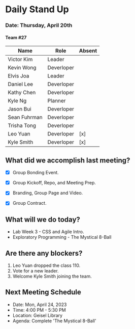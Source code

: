 # Daily Stand Up
### Date: Thursday, April 20th

#### Team #27
|Name         | Role        | Absent  |
| ----------- | ----------- | ------- |
| Victor Kim  | Leader      |         |
| Kevin Wong  | Deverloper  |         |
| Elvis Joa   | Leader      |         | 
| Daniel Lee  | Deverloper  |         |
| Kathy Chen  | Deverloper  |         |
| Kyle Ng     | Planner     |         |
| Jason Bui   | Deverloper  |         |
| Sean Fuhrman| Deverloper  |         |
| Trisha Tong | Deverloper  |         |
| Leo Yuan    | Deverloper  | [x]     |
| Kyle Smith  | Deverloper  | [x]     | 

## What did we accomplish last meeting?
- [x] Group Bonding Event.

- [x] Group Kickoff, Repo, and Meeting Prep.

- [x] Branding, Group Page and Video.

- [x] Group Contract.

## What will we do today?
- Lab Week 3 - CSS and Agile Intro.
- Exploratory Programming - The Mystical 8-Ball

## Are there any blockers?
1. Leo Yuan dropped the class 110.
2. Vote for a new leader.
3. Welcome Kyle Smith joining the team.

## Next Meeting Schedule
- Date: Mon, April 24, 2023
- Time: 4:00 PM - 5:30 PM
- Location: Geisel Library
- Agenda: Complete 'The Mystical 8-Ball'